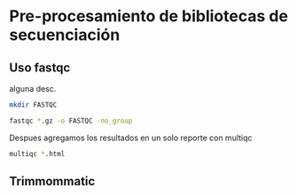 # Pre-procesamiento de bibliotecas de secuenciación

## Uso fastqc
alguna desc.

```bash
mkdir FASTQC

fastqc *.gz -o FASTQC -no_group
```

Despues agregamos los resultados en un solo reporte con multiqc

```bash
multiqc *.html
```

## Trimmommatic
